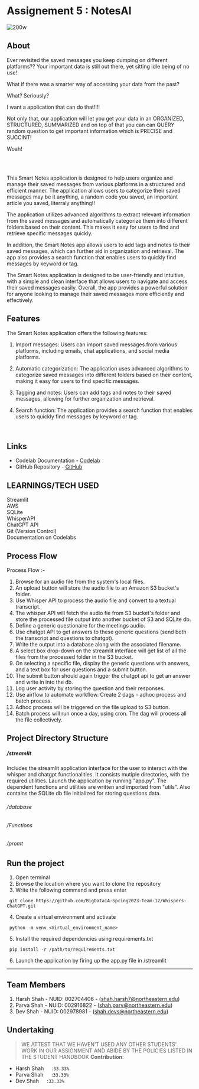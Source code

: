 # Assignement 5 : NotesAI

![200w](https://user-images.githubusercontent.com/114712818/230682447-5002a54d-5ad8-4616-84d2-4d069de92609.gif)


## About 

Ever revisited the saved messages you keep dumping on different platforms?? Your important data is still out there, yet sitting idle being of no use! <br>

What if there was a smarter way of accessing your data from the past?<br>

What? Seriously?<br>

I want a application that can do that!!!! <br>

Not only that, our application will let you get your data in an ORGANIZED, STRUCTURED, SUMMARIZED and on top of that you can can QUERY random question to get important information which is PRECISE and SUCCINT! <br>

Woah! <br>


<br>
<br>

This Smart Notes application is designed to help users organize and manage their saved messages from various platforms in a structured and efficient manner. The application allows users to categorize their saved messages may be it anything, a random code you saved, an important article you saved, literraly anything!! <br>



The application utilizes advanced algorithms to extract relevant information from the saved messages and automatically categorize them into different folders based on their content. This makes it easy for users to find and retrieve specific messages quickly.<br>

In addition, the Smart Notes app allows users to add tags and notes to their saved messages, which can further aid in organization and retrieval. The app also provides a search function that enables users to quickly find messages by keyword or tag.<br>

The Smart Notes application is designed to be user-friendly and intuitive, with a simple and clean interface that allows users to navigate and access their saved messages easily. Overall, the app provides a powerful solution for anyone looking to manage their saved messages more efficiently and effectively.<br>



## Features

The Smart Notes application offers the following features:

1. Import messages: Users can import saved messages from various platforms, including emails, chat applications, and social media platforms.

2. Automatic categorization: The application uses advanced algorithms to categorize saved messages into different folders based on their content, making it easy for users to find specific messages.

3. Tagging and notes: Users can add tags and notes to their saved messages, allowing for further organization and retrieval.

4. Search function: The application provides a search function that enables users to quickly find messages by keyword or tag.

<br>


## Links
* Codelab Documentation - [Codelab](https://codelabs-preview.appspot.com/?file_id=1vdqyyXWdfmrKZww20KxfUh0Gximydyv3gAmIn1G1pTU/#0)
* GitHub Repository - [GitHub](https://github.com/BigDataIA-Spring2023-Team-12/NotesAI)


## LEARNINGS/TECH USED
Streamlit<br>
AWS<br>
SQLite<br>
WhisperAPI<br>
ChatGPT API<br>
Git (Version Control)<br>
Documentation on Codelabs<br>


## Process Flow

Process Flow :-

1. Browse for an audio file from the system's local files.
2. An upload button will store the audio file to an Amazon S3 bucket's folder.
3. Use Whisper API to process the audio file and convert to a textual transcript.
4. The whisper API will fetch the audio fie from S3 bucket's folder and store the processed file output into another bucket of S3 and SQLite db.
5. Define a generic questionaire for the meetings audio.
6. Use chatgpt API to get answers to these generic questions (send both the transcript and questions to chatgpt).
7. Write the output into a database along with the associated filename.
8. A select box drop-down on the streamlit interface will get list of all the files from the processed folder in the S3 bucket.
9. On selecting a specific file, display the generic questions with answers, and a text box for user questions and a submit button.
10. The submit button should again trigger the chatgpt api to get an answer and write in into the db.
11. Log user activity by storing the question and their responses.
12. Use airflow to automate workflow. Create 2 dags - adhoc process and batch process.
13. Adhoc process will be triggered on the file upload to S3 button.
14. Batch process will run once a day, using cron. The dag will process all the file collectively.



## Project Directory Structure


##### /streamlit
Includes the streamlit application interface for the user to interact with the whisper and chatgpt functionalities. It consists mutiple directories, with the required utilities. Launch the application by running "app.py". The dependent functions and utilities are written and imported from "utils". Also contains the SQLite db file initialized for storing questions data.  
###### /database
###### /Functions
###### /promt



## Run the project
1. Open terminal
2. Browse the location where you want to clone the repository
3. Write the following command and press enter 

````
 git clone https://github.com/BigDataIA-Spring2023-Team-12/Whispers-ChatGPT.git
 ````
 4. Create a virtual environment and activate
 ````
  python -m venv <Virtual_environment_name>
 ````
 5. Install the required dependencies using requirements.txt
 ````
  pip install -r /path/to/requirements.txt
 ````
6. Launch the application by firing up the app.py file in /streamlit




---
## Team Members
1. Harsh Shah - NUID: 002704406 - (shah.harsh7@northeastern.edu)
2. Parva Shah - NUID: 002916822 - (shah.parv@northeastern.edu)
3. Dev Shah - NUID: 002978981 - (shah.devs@northeastern.edu)



## Undertaking

> WE ATTEST THAT WE HAVEN’T USED ANY OTHER STUDENTS’ WORK IN OUR ASSIGNMENT AND ABIDE BY THE POLICIES LISTED IN THE STUDENT HANDBOOK
**Contribution**: 
*   Harsh Shah &emsp; :`33.33%`
*   Parva Shah &emsp; :`33.33%`
*   Dev Shah &emsp;   :`33.33%`
